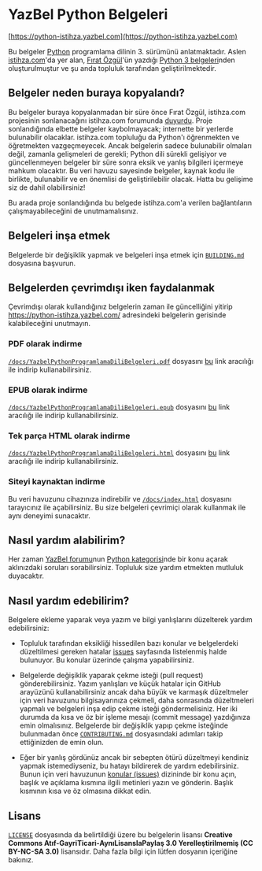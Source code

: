# YazBel Python Belgeleri

[https://python-istihza.yazbel.com](https://python-istihza.yazbel.com)

Bu belgeler [Python](https://www.python.org/) programlama dilinin 3. sürümünü anlatmaktadır. Aslen
[istihza.com](http://www.istihza.com/)'da yer alan, [Fırat Özgül](http://www.kodlab.com/AuthorDetail.aspx?ID=50)'ün
yazdığı [Python 3 belgeleri](http://belgeler.istihza.com/py3/)nden oluşturulmuştur ve şu anda topluluk tarafından geliştirilmektedir.

## Belgeler neden buraya kopyalandı?

Bu belgeler buraya kopyalanmadan bir süre önce Fırat Özgül, istihza.com projesinin sonlanacağını istihza.com forumunda
[duyurdu](http://www.istihza.com/forum/viewtopic.php?f=50&t=3849). Proje sonlandığında elbette
belgeler kaybolmayacak; internette bir yerlerde bulunabilir olacaklar. istihza.com topluluğu da Python'ı öğrenmekten ve
öğretmekten vazgeçmeyecek. Ancak belgelerin sadece bulunabilir olmaları değil, zamanla gelişmeleri de gerekli; Python
dili sürekli gelişiyor ve güncellenmeyen belgeler bir süre sonra eksik ve yanlış bilgileri içermeye mahkum olacaktır.
Bu veri havuzu sayesinde belgeler, kaynak kodu ile birlikte, bulunabilir ve en önemlisi de geliştirilebilir olacak.
Hatta bu gelişime siz de dahil olabilirsiniz!

Bu arada proje sonlandığında bu belgede istihza.com'a verilen bağlantıların çalışmayabileceğini de unutmamalısınız.

## Belgeleri inşa etmek

Belgelerde bir değişiklik yapmak ve belgeleri inşa etmek için [``BUILDING.md``](BUILDING.md) dosyasına başvurun.

## Belgelerden çevrimdışı iken faydalanmak

Çevrimdışı olarak kullandığınız belgelerin zaman ile güncelliğini yitirip https://python-istihza.yazbel.com/ adresindeki belgelerin gerisinde kalabileceğini unutmayın.

### PDF olarak indirme

[`/docs/YazbelPythonProgramlamaDiliBelgeleri.pdf`](/docs/YazbelPythonProgramlamaDiliBelgeleri.pdf) dosyasını [bu](https://python-istihza.yazbel.com/YazbelPythonProgramlamaDiliBelgeleri.pdf) link aracılığı ile indirip kullanabilirsiniz.

### EPUB olarak indirme

[`/docs/YazbelPythonProgramlamaDiliBelgeleri.epub`](/docs/YazbelPythonProgramlamaDiliBelgeleri.epub) dosyasını [bu](https://python-istihza.yazbel.com/YazbelPythonProgramlamaDiliBelgeleri.epub) link aracılığı ile indirip kullanabilirsiniz.

### Tek parça HTML olarak indirme

[`/docs/YazbelPythonProgramlamaDiliBelgeleri.html`](/docs/YazbelPythonProgramlamaDiliBelgeleri.html) dosyasını [bu](https://python-istihza.yazbel.com/YazbelPythonProgramlamaDiliBelgeleri.html) link aracılığı ile indirip kullanabilirsiniz.

### Siteyi kaynaktan indirme

Bu veri havuzunu cihazınıza indirebilir ve [`/docs/index.html`](/docs/index.html) dosyasını tarayıcınız ile açabilirsiniz. Bu size belgeleri çevrimiçi olarak kullanmak ile aynı deneyimi sunacaktır.

## Nasıl yardım alabilirim?

Her zaman [YazBel forumu](https://forum.yazbel.com/)nun [Python kategorisi](https://forum.yazbel.com/c/python)nde bir
konu açarak aklınızdaki soruları sorabilirsiniz. Topluluk size yardım etmekten mutluluk duyacaktır.

## Nasıl yardım edebilirim?

Belgelere ekleme yaparak veya yazım ve bilgi yanlışlarını düzelterek yardım edebilirsiniz:

- Topluluk tarafından eksikliği hissedilen bazı konular ve belgelerdeki düzeltilmesi gereken hatalar [issues](https://github.com/yazbel/python-istihza/labels/help%20wanted)
sayfasında listelenmiş halde bulunuyor. Bu konular üzerinde çalışma yapabilirsiniz.

- Belgelerde değişiklik yaparak çekme isteği (pull request) gönderebilirsiniz. Yazım yanlışları ve küçük hatalar için
GitHub arayüzünü kullanabilirsiniz ancak daha büyük ve karmaşık düzeltmeler için veri havuzunu bilgisayarınıza çekmeli,
daha sonrasında düzeltmeleri yapmalı ve belgeleri inşa edip çekme isteği göndermelisiniz. Her iki durumda da kısa ve öz bir
işleme mesajı (commit message) yazdığınıza emin olmalısınız. Belgelerde bir değişiklik yapıp çekme isteğinde bulunmadan önce [`CONTRIBUTING.md`](https://github.com/yazbel/python-istihza/blob/master/CONTRIBUTING.md) dosyasındaki adımları takip ettiğinizden de emin olun. 

- Eğer bir yanlış gördünüz ancak bir sebepten ötürü düzeltmeyi kendiniz yapmak istemediyseniz, bu hatayı bildirerek de
yardım edebilirsiniz. Bunun için veri havuzunun [konular (issues)](https://github.com/yazbel/python-istihza/issues)
dizininde bir konu açın, başlık ve açıklama kısmına ilgili metinleri yazın ve gönderin. Başlık kısmının kısa ve öz
olmasına dikkat edin.

## Lisans

[`LICENSE`](LICENSE) dosyasında da belirtildiği üzere bu
belgelerin lisansı **Creative Commons Atıf-GayriTicari-AynıLisanslaPaylaş 3.0 Yerelleştirilmemiş (CC BY-NC-SA 3.0)**
lisansıdır. Daha fazla bilgi için lütfen dosyanın içeriğine bakınız.

